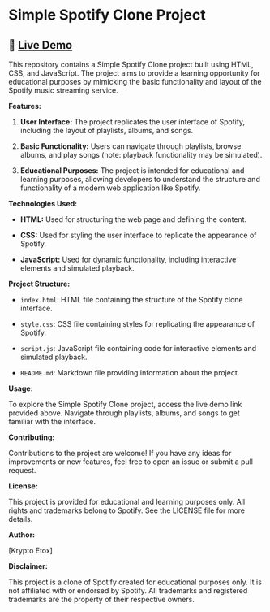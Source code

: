 # **Simple Spotify Clone Project**

## 🎵 [Live Demo](https://krypto-etox.github.io/Spotify-Clone/) 

This repository contains a Simple Spotify Clone project built using HTML, CSS, and JavaScript. The project aims to provide a learning opportunity for educational purposes by mimicking the basic functionality and layout of the Spotify music streaming service.

**Features:**

1. **User Interface:** The project replicates the user interface of Spotify, including the layout of playlists, albums, and songs.

2. **Basic Functionality:** Users can navigate through playlists, browse albums, and play songs (note: playback functionality may be simulated).

3. **Educational Purposes:** The project is intended for educational and learning purposes, allowing developers to understand the structure and functionality of a modern web application like Spotify.

**Technologies Used:**

- **HTML:** Used for structuring the web page and defining the content.
   
- **CSS:** Used for styling the user interface to replicate the appearance of Spotify.
   
- **JavaScript:** Used for dynamic functionality, including interactive elements and simulated playback.

**Project Structure:**

- `index.html`: HTML file containing the structure of the Spotify clone interface.
   
- `style.css`: CSS file containing styles for replicating the appearance of Spotify.
   
- `script.js`: JavaScript file containing code for interactive elements and simulated playback.
   
- `README.md`: Markdown file providing information about the project.

**Usage:**

To explore the Simple Spotify Clone project, access the live demo link provided above. Navigate through playlists, albums, and songs to get familiar with the interface.

**Contributing:**

Contributions to the project are welcome! If you have any ideas for improvements or new features, feel free to open an issue or submit a pull request.

**License:**

This project is provided for educational and learning purposes only. All rights and trademarks belong to Spotify. See the LICENSE file for more details.

**Author:**

[Krypto Etox]

  
**Disclaimer:**

This project is a clone of Spotify created for educational purposes only. It is not affiliated with or endorsed by Spotify. All trademarks and registered trademarks are the property of their respective owners.
